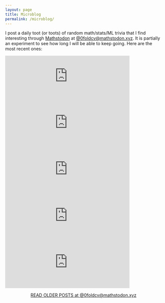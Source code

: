```yaml
---
layout: page
title: Microblog
permalink: /microblog/
---
```


I post a daily toot (or toots) of random math/stats/ML trivia that I find interesting through [Mathstodon](https://mathstodon.xyz/about) at [@0foldcv@mathstodon.xyz](https://mathstodon.xyz/@0foldcv). It is partially an experiment to see how long I will be able to keep going.
Here are the most recent ones:

<!-- embeds the 5 most recent toots -->

<iframe src="https://mathstodon.xyz/@0foldcv/100538835099217732/embed" class="mastodon-embed" style="max-width: 100%; border: 0" width="400"></iframe><script src="https://mathstodon.xyz/embed.js" async="async"></script>
<iframe src="https://mathstodon.xyz/@0foldcv/100535455872234001/embed" class="mastodon-embed" style="max-width: 100%; border: 0" width="400"></iframe><script src="https://mathstodon.xyz/embed.js" async="async"></script>
<iframe src="https://mathstodon.xyz/@0foldcv/100535442980761060/embed" class="mastodon-embed" style="max-width: 100%; border: 0" width="400"></iframe><script src="https://mathstodon.xyz/embed.js" async="async"></script>
<iframe src="https://mathstodon.xyz/@0foldcv/100535431316295337/embed" class="mastodon-embed" style="max-width: 100%; border: 0" width="400"></iframe><script src="https://mathstodon.xyz/embed.js" async="async"></script>
<iframe src="https://mathstodon.xyz/@0foldcv/100529778618693095/embed" class="mastodon-embed" style="max-width: 100%; border: 0" width="400"></iframe><script src="https://mathstodon.xyz/embed.js" async="async"></script>

<p style="text-align: center;"><a href="https://mathstodon.xyz/@0foldcv">READ OLDER POSTS at @0foldcv@mathstodon.xyz</a></p>
